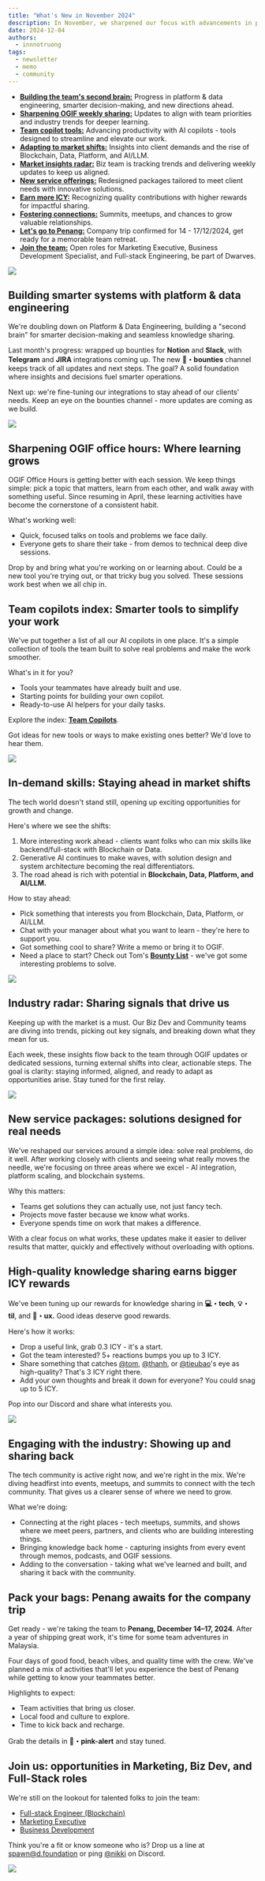 ```yaml
---
title: "What's New in November 2024"
description: In November, we sharpened our focus with advancements in platform engineering, introduced streamlined service packages, elevated ICY rewards for impactful contributions, and embraced key insights from market shifts, all building momentum as we gear up for our Penang retreat.
date: 2024-12-04
authors:
  - innnotruong
tags:
  - newsletter
  - memo
  - community
---
```


- [**Building the team's second brain:**](#building-smarter-systems-with-platform--data-engineering) Progress in platform & data engineering, smarter decision-making, and new directions ahead.
- [**Sharpening OGIF weekly sharing:**](#sharpening-ogif-office-hours-where-learning-grows) Updates to align with team priorities and industry trends for deeper learning.
- [**Team copilot tools:**](#team-copilots-index-smarter-tools-to-simplify-your-work) Advancing productivity with AI copilots - tools designed to streamline and elevate our work.
- [**Adapting to market shifts:**](#in-demand-skills-staying-ahead-in-market-shifts) Insights into client demands and the rise of Blockchain, Data, Platform, and AI/LLM.
- [**Market insights radar:**](#industry-radar-sharing-signals-that-drive-us) Biz team is tracking trends and delivering weekly updates to keep us aligned.
- [**New service offerings:**](#new-service-packages-solutions-designed-for-real-needs) Redesigned packages tailored to meet client needs with innovative solutions.
- [**Earn more ICY:**](#high-quality-knowledge-sharing-earns-bigger-icy-rewards) Recognizing quality contributions with higher rewards for impactful sharing.
- [**Fostering connections:**](#engaging-with-the-industry-showing-up-and-sharing-back) Summits, meetups, and chances to grow valuable relationships.
- [**Let's go to Penang:**](#pack-your-bags-penang-awaits-for-the-company-trip) Company trip confirmed for 14 - 17/12/2024, get ready for a memorable team retreat.
- [**Join the team:**](#join-us-opportunities-in-marketing-biz-dev-and-full-stack-roles) Open roles for Marketing Executive, Business Development Specialist, and Full-stack Engineering, be part of Dwarves.

![](assets/2024-whats-new-november-thumbnail.png)

## Building smarter systems with platform & data engineering

We're doubling down on Platform & Data Engineering, building a "second brain" for smarter decision-making and seamless knowledge sharing.

Last month's progress: wrapped up bounties for **Notion** and **Slack**, with **Telegram** and **JIRA** integrations coming up. The new **🧊・bounties** channel keeps track of all updates and next steps. The goal? A solid foundation where insights and decisions fuel smarter operations.

Next up: we're fine-tuning our integrations to stay ahead of our clients' needs. Keep an eye on the bounties channel - more updates are coming as we build.

![](assets/2024-whats-new-november-platform-data-engineering.png)

## Sharpening OGIF office hours: Where learning grows

OGIF Office Hours is getting better with each session. We keep things simple: pick a topic that matters, learn from each other, and walk away with something useful. Since resuming in April, these learning activities have become the cornerstone of a consistent habit.

What's working well:

- Quick, focused talks on tools and problems we face daily.
- Everyone gets to share their take - from demos to technical deep dive sessions.

Drop by and bring what you're working on or learning about. Could be a new tool you're trying out, or that tricky bug you solved. These sessions work best when we all chip in.

## Team copilots index: Smarter tools to simplify your work

We've put together a list of all our AI copilots in one place. It's a simple collection of tools the team built to solve real problems and make the work smoother.

What's in it for you?

- Tools your teammates have already built and use.
- Starting points for building your own copilot.
- Ready-to-use AI helpers for your daily tasks.

Explore the index: [**Team Copilots**](https://memo.d.foundation/playground/ai/copilots/team-copilots).

Got ideas for new tools or ways to make existing ones better? We'd love to hear them.

![](assets/2024-whats-new-november-team-copilot.png)

## In-demand skills: Staying ahead in market shifts

The tech world doesn't stand still, opening up exciting opportunities for growth and change.

Here's where we see the shifts:

1. More interesting work ahead - clients want folks who can mix skills like backend/full-stack
   with Blockchain or Data.
2. Generative AI continues to make waves, with solution design and system architecture becoming the real differentiators.
3. The road ahead is rich with potential in **Blockchain, Data, Platform, and AI/LLM.**

How to stay ahead:

- Pick something that interests you from Blockchain, Data, Platform, or AI/LLM.
- Chat with your manager about what you want to learn - they're here to support you.
- Got something cool to share? Write a memo or bring it to OGIF.
- Need a place to start? Check out Tom's **[Bounty List](https://memo.d.foundation/earn/)** - we've got some interesting problems to solve.

![](assets/2024-whats-new-november-platform-market-shift.png)

## Industry radar: Sharing signals that drive us

Keeping up with the market is a must. Our Biz Dev and Community teams are diving into trends, picking out key signals, and breaking down what they mean for us.

Each week, these insights flow back to the team through OGIF updates or dedicated sessions, turning external shifts into clear, actionable steps. The goal is clarity: staying informed, aligned, and ready to adapt as opportunities arise. Stay tuned for the first relay.

![](assets/2024-whats-new-november-market-signals.png)

## New service packages: solutions designed for real needs

We've reshaped our services around a simple idea: solve real problems, do it well. After working closely with clients and seeing what really moves the needle, we're focusing on three areas where we excel - AI integration, platform scaling, and blockchain systems.

Why this matters:

- Teams get solutions they can actually use, not just fancy tech.
- Projects move faster because we know what works.
- Everyone spends time on work that makes a difference.

With a clear focus on what works, these updates make it easier to deliver results that matter, quickly and effectively without overloading with options.

## High-quality knowledge sharing earns bigger ICY rewards

We've been tuning up our rewards for knowledge sharing in **💻・tech**, **💡・til**, and **🧠・ux.** Good ideas deserve good rewards.

Here's how it works:

- Drop a useful link, grab 0.3 ICY - it's a start.
- Got the team interested? 5+ reactions bumps you up to 3 ICY.
- Share something that catches [@tom](https://memo.d.foundation/contributor/tom), [@thanh](https://memo.d.foundation/contributor/thanh/), or [@tieubao](https://memo.d.foundation/contributor/han/)'s eye as high-quality? That's 3 ICY right there.
- Add your own thoughts and break it down for everyone? You could snag up to 5 ICY.

Pop into our Discord and share what interests you.

![](assets/2024-whats-new-november-earn-more-icy.png)

## Engaging with the industry: Showing up and sharing back

The tech community is active right now, and we're right in the mix. We're diving headfirst into events, meetups, and summits to connect with the tech community. That gives us a clearer sense of where we need to grow.

What we're doing:

- Connecting at the right places - tech meetups, summits, and shows where we meet peers, partners, and clients who are building interesting things.
- Bringing knowledge back home - capturing insights from every event through memos, podcasts, and OGIF sessions.
- Adding to the conversation - taking what we've learned and built, and sharing it back with the community.

## Pack your bags: Penang awaits for the company trip

Get ready - we're taking the team to **Penang, December 14–17, 2024**. After a year of shipping great work, it's time for some team adventures in Malaysia.

Four days of good food, beach vibes, and quality time with the crew. We've planned a mix of activities that'll let you experience the best of Penang while getting to know your teammates better.

Highlights to expect:

- Team activities that bring us closer.
- Local food and culture to explore.
- Time to kick back and recharge.

Grab the details in **🦄・pink-alert** and stay tuned.

## Join us: opportunities in Marketing, Biz Dev, and Full-Stack roles

We're still on the lookout for talented folks to join the team:

- [Full-stack Engineer (Blockchain)](https://memo.d.foundation/careers/open-positions/full-stack-engineer/)
- [Marketing Executive](https://memo.d.foundation/careers/open-positions/marketing-and-communications-specialist/)
- [Business Development](https://memo.d.foundation/careers/open-positions/business-development/)

Think you're a fit or know someone who is? Drop us a line at [spawn@d.foundation](mailto:spawn@d.foundation) or ping [@nikki](https://memo.d.foundation/contributor/nikki) on Discord.

![](assets/2024-whats-new-november-hiring.png)

